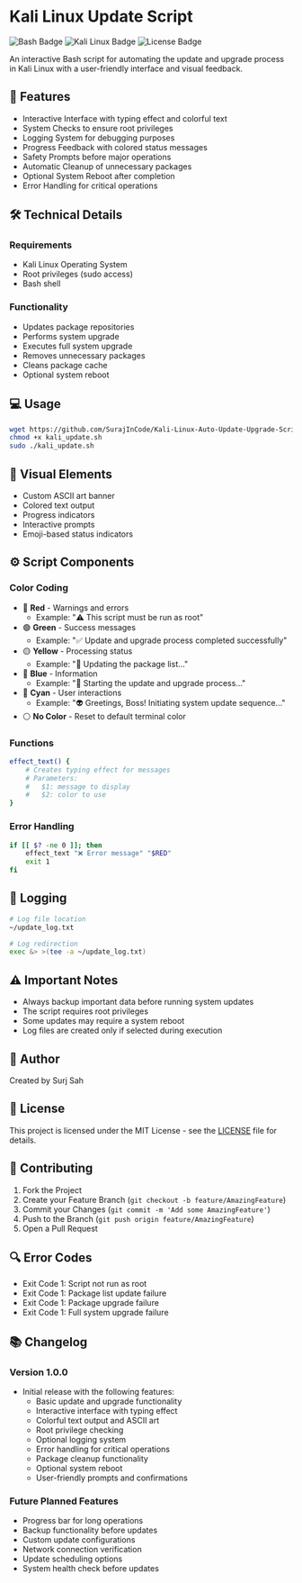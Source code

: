 # Kali Linux Update Script
![Bash Badge](https://img.shields.io/badge/Shell-Bash-4EAA25?style=for-the-badge&logo=gnu-bash&logoColor=white)
![Kali Linux Badge](https://img.shields.io/badge/OS-Kali%20Linux-557C94?style=for-the-badge&logo=kali-linux&logoColor=white)
![License Badge](https://img.shields.io/badge/License-MIT-yellow.svg?style=for-the-badge)

An interactive Bash script for automating the update and upgrade process in Kali Linux with a user-friendly interface and visual feedback.

## 🚀 Features
- Interactive Interface with typing effect and colorful text
- System Checks to ensure root privileges
- Logging System for debugging purposes
- Progress Feedback with colored status messages
- Safety Prompts before major operations
- Automatic Cleanup of unnecessary packages
- Optional System Reboot after completion
- Error Handling for critical operations

## 🛠️ Technical Details

### Requirements
- Kali Linux Operating System
- Root privileges (sudo access)
- Bash shell

### Functionality
- Updates package repositories
- Performs system upgrade
- Executes full system upgrade
- Removes unnecessary packages
- Cleans package cache
- Optional system reboot

## 💻 Usage
```bash
wget https://github.com/SurajInCode/Kali-Linux-Auto-Update-Upgrade-Script.git
chmod +x kali_update.sh
sudo ./kali_update.sh
```

## 🎨 Visual Elements
- Custom ASCII art banner
- Colored text output
- Progress indicators
- Interactive prompts
- Emoji-based status indicators

## ⚙️ Script Components

### Color Coding
- 🔴 **Red** - Warnings and errors
  - Example: "⚠️ This script must be run as root"
- 🟢 **Green** - Success messages
  - Example: "✅ Update and upgrade process completed successfully"
- 🟡 **Yellow** - Processing status
  - Example: "🔄 Updating the package list..."
- 🔵 **Blue** - Information
  - Example: "🚀 Starting the update and upgrade process..."
- 🐋 **Cyan** - User interactions
  - Example: "👽 Greetings, Boss! Initiating system update sequence..."
- ⚪ **No Color** - Reset to default terminal color

### Functions
```bash
effect_text() {
    # Creates typing effect for messages
    # Parameters:
    #   $1: message to display
    #   $2: color to use
}
```

### Error Handling
```bash
if [[ $? -ne 0 ]]; then
    effect_text "❌ Error message" "$RED"
    exit 1
fi
```

## 📝 Logging
```bash
# Log file location
~/update_log.txt

# Log redirection
exec &> >(tee -a ~/update_log.txt)
```

## ⚠️ Important Notes
- Always backup important data before running system updates
- The script requires root privileges
- Some updates may require a system reboot
- Log files are created only if selected during execution

## 👥 Author
Created by Surj Sah

## 📄 License
This project is licensed under the MIT License - see the [LICENSE](LICENSE) file for details.

## 🤝 Contributing
1. Fork the Project
2. Create your Feature Branch (`git checkout -b feature/AmazingFeature`)
3. Commit your Changes (`git commit -m 'Add some AmazingFeature'`)
4. Push to the Branch (`git push origin feature/AmazingFeature`)
5. Open a Pull Request

## 🔍 Error Codes
- Exit Code 1: Script not run as root
- Exit Code 1: Package list update failure
- Exit Code 1: Package upgrade failure
- Exit Code 1: Full system upgrade failure

## 📚 Changelog

### Version 1.0.0
- Initial release with the following features:
  - Basic update and upgrade functionality
  - Interactive interface with typing effect
  - Colorful text output and ASCII art
  - Root privilege checking
  - Optional logging system
  - Error handling for critical operations
  - Package cleanup functionality
  - Optional system reboot
  - User-friendly prompts and confirmations

### Future Planned Features
- Progress bar for long operations
- Backup functionality before updates
- Custom update configurations
- Network connection verification
- Update scheduling options
- System health check before updates
